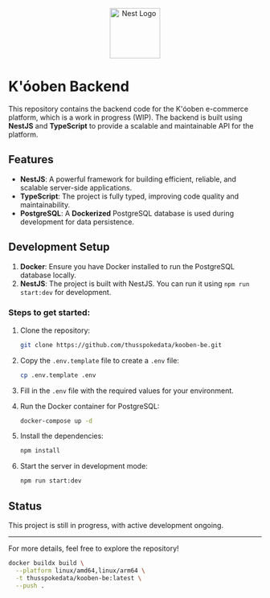<p align="center">
  <a href="http://nestjs.com/" target="blank"><img src="https://nestjs.com/img/logo-small.svg" width="100" alt="Nest Logo" /></a>
</p>


# K'óoben Backend

This repository contains the backend code for the K'óoben e-commerce platform, which is a work in progress (WIP). The backend is built using **NestJS** and **TypeScript** to provide a scalable and maintainable API for the platform.

## Features

- **NestJS**: A powerful framework for building efficient, reliable, and scalable server-side applications.
- **TypeScript**: The project is fully typed, improving code quality and maintainability.
- **PostgreSQL**: A **Dockerized** PostgreSQL database is used during development for data persistence.

## Development Setup

1. **Docker**: Ensure you have Docker installed to run the PostgreSQL database locally.
2. **NestJS**: The project is built with NestJS. You can run it using `npm run start:dev` for development.

### Steps to get started:

1. Clone the repository:
    ```bash
    git clone https://github.com/thusspokedata/kooben-be.git
    ```

2. Copy the `.env.template` file to create a `.env` file:
    ```bash
    cp .env.template .env
    ```

3. Fill in the `.env` file with the required values for your environment.

4. Run the Docker container for PostgreSQL:
    ```bash
    docker-compose up -d
    ```

5. Install the dependencies:
    ```bash
    npm install
    ```

6. Start the server in development mode:
    ```bash
    npm run start:dev
    ```

## Status

This project is still in progress, with active development ongoing.

---

For more details, feel free to explore the repository!


```bash
docker buildx build \
  --platform linux/amd64,linux/arm64 \
  -t thusspokedata/kooben-be:latest \
  --push .
```